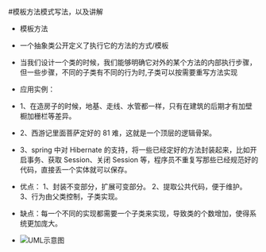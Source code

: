 #模板方法模式写法，以及讲解

- 模板方法
- 一个抽象类公开定义了执行它的方法的方式/模板
- 当我们设计一个类的时候，我们能够明确它对外的某个方法的内部执行步骤，
但一些步骤，不同的子类有不同的行为时,子类可以按需要重写方法实现

- 应用实例： 
- 1、在造房子的时候，地基、走线、水管都一样，只有在建筑的后期才有加壁橱加栅栏等差异。 
- 2、西游记里面菩萨定好的 81 难，这就是一个顶层的逻辑骨架。
- 3、spring 中对 Hibernate 的支持，将一些已经定好的方法封装起来，比如开启事务、获取 Session、关闭 Session 等，程序员不重复写那些已经规范好的代码，直接丢一个实体就可以保存。

- 优点： 1、封装不变部分，扩展可变部分。 2、提取公共代码，便于维护。 3、行为由父类控制，子类实现。
- 缺点：每一个不同的实现都需要一个子类来实现，导致类的个数增加，使得系统更加庞大。
- ![UML示意图](https://github.com/pigzhuzhu55/Design/blob/master/src/example/template/24.png?raw=true)
